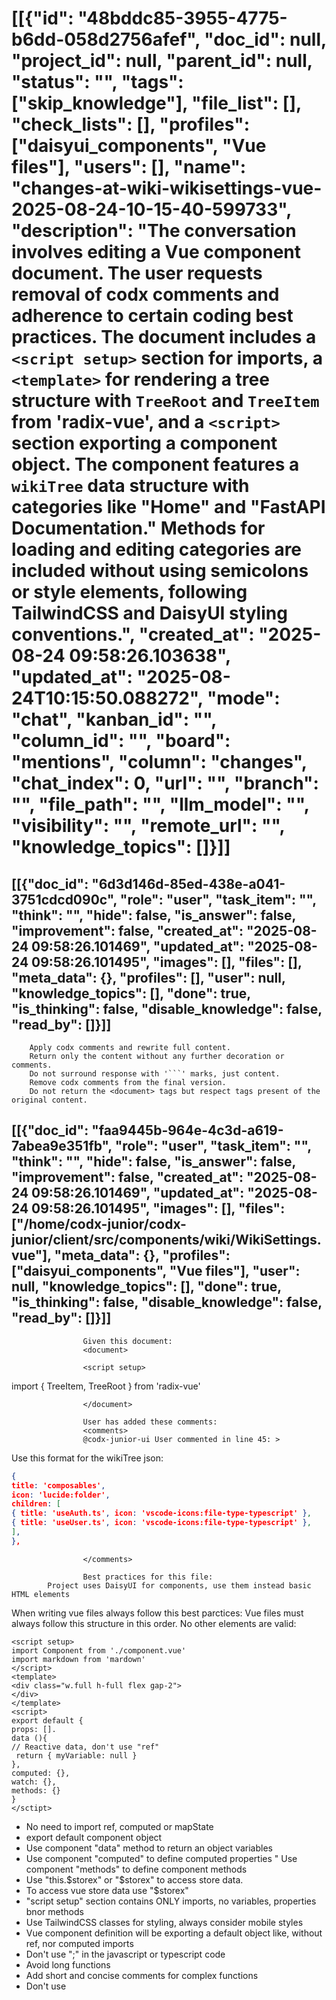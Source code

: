 # [[{"id": "48bddc85-3955-4775-b6dd-058d2756afef", "doc_id": null, "project_id": null, "parent_id": null, "status": "", "tags": ["skip_knowledge"], "file_list": [], "check_lists": [], "profiles": ["daisyui_components", "Vue files"], "users": [], "name": "changes-at-wiki-wikisettings-vue-2025-08-24-10-15-40-599733", "description": "The conversation involves editing a Vue component document. The user requests removal of codx comments and adherence to certain coding best practices. The document includes a `<script setup>` section for imports, a `<template>` for rendering a tree structure with `TreeRoot` and `TreeItem` from 'radix-vue', and a `<script>` section exporting a component object. The component features a `wikiTree` data structure with categories like \"Home\" and \"FastAPI Documentation.\" Methods for loading and editing categories are included without using semicolons or style elements, following TailwindCSS and DaisyUI styling conventions.", "created_at": "2025-08-24 09:58:26.103638", "updated_at": "2025-08-24T10:15:50.088272", "mode": "chat", "kanban_id": "", "column_id": "", "board": "mentions", "column": "changes", "chat_index": 0, "url": "", "branch": "", "file_path": "", "llm_model": "", "visibility": "", "remote_url": "", "knowledge_topics": []}]]
## [[{"doc_id": "6d3d146d-85ed-438e-a041-3751cdcd090c", "role": "user", "task_item": "", "think": "", "hide": false, "is_answer": false, "improvement": false, "created_at": "2025-08-24 09:58:26.101469", "updated_at": "2025-08-24 09:58:26.101495", "images": [], "files": [], "meta_data": {}, "profiles": [], "user": null, "knowledge_topics": [], "done": true, "is_thinking": false, "disable_knowledge": false, "read_by": []}]]

        Apply codx comments and rewrite full content.
        Return only the content without any further decoration or comments.
        Do not surround response with '```' marks, just content.
        Remove codx comments from the final version.
        Do not return the <document> tags but respect tags present of the original content.
        
## [[{"doc_id": "faa9445b-964e-4c3d-a619-7abea9e351fb", "role": "user", "task_item": "", "think": "", "hide": false, "is_answer": false, "improvement": false, "created_at": "2025-08-24 09:58:26.101469", "updated_at": "2025-08-24 09:58:26.101495", "images": [], "files": ["/home/codx-junior/codx-junior/client/src/components/wiki/WikiSettings.vue"], "meta_data": {}, "profiles": ["daisyui_components", "Vue files"], "user": null, "knowledge_topics": [], "done": true, "is_thinking": false, "disable_knowledge": false, "read_by": []}]]

                    Given this document:
                    <document>

                    <script setup>
import { TreeItem, TreeRoot } from 'radix-vue'
</script>
<template>
  <div class="w-full flex flex-col gap-4">
      
    <TreeRoot
    v-slot="{ flattenItems }"
    class="list-none select-none w-56 bg-white text-blackA11 rounded-lg p-2 text-sm font-medium"
    :items="wikiTree"
    :get-key="(item) => item.title"
    :default-expanded="['components']"
  >
    <h2 class="font-semibold !text-base text-blackA11 px-2 pt-1">
      Directory Structure
    </h2>
    <TreeItem
      v-for="item in flattenItems"
      v-slot="{ isExpanded }"
      :key="item._id"
      :style="{ 'padding-left': `${item.level - 0.5}rem` }"
      v-bind="item.bind"
      class="flex items-center py-1 px-2 my-0.5 rounded outline-none focus:ring-grass8 focus:ring-2 data-[selected]:bg-grass4"
    >
      <template v-if="item.hasChildren">
        I
      </template>
      <Icon
        v-else
        :icon="item.value.icon || 'lucide:file'"
        class="h-4 w-4"
      />
      <div class="pl-2">
        {{ item.value.title }}
      </div>
    </TreeItem>
  </TreeRoot>
      
  </div>
</template>

<script>
export default {
  data() {
    return {
      <codx-ok, please-wait...>
        Use this format for the wikiTree json:
        ```json
        {
    title: 'composables',
    icon: 'lucide:folder',
    children: [
      { title: 'useAuth.ts', icon: 'vscode-icons:file-type-typescript' },
      { title: 'useUser.ts', icon: 'vscode-icons:file-type-typescript' },
    ],
  },
  ```
        </codx-ok, please-wait...>
      wikiTree: [
        {
          id: "home",
          name: "Home",
          keywords: [],
          description: "Wiki home page. Add all basic information about the project and welcome the user",
          children: ["get_started"],
        },
        {
          id: "get_started",
          name: "Get started",
          keywords: ["npm", "python", "install", "start", "run"],
          description: "Instructions for running the project",
          children: ["get_started"],
        },
        {
          id: "fastapi_documentation",
          name: "FastAPI Documentation",
          keywords: ["FastAPI", "Python", "RESTful API", "Documentation"],
          description: "How to document a FastAPI Python project using Swagger UI and other tools",
          children: ["swagger_ui", "other_tools"],
        },
        {
          id: "swagger_ui",
          name: "Swagger UI",
          keywords: ["Swagger", "UI", "API documentation"],
          description: "Using Swagger UI to generate interactive API documentation for your FastAPI project",
          children: [],
        },
        {
          id: "other_tools",
          name: "Other Tools",
          keywords: ["ReDoc", "Sphinx", "API Blueprint"],
          description: "Alternative tools for documenting your FastAPI project",
          children: [],
        }
      ]
    }
  },
  created() {
    this.loadCategories()
  },
  methods: {
    async loadCategories() {
      // Load categories from an external source if needed
    },
    editCategory(category) {
      // Edit the selected category's properties, assign a new parent, or add child nodes
    }
  }
}
</script>

                    </document>

                    User has added these comments:
                    <comments>
                    @codx-junior-ui User commented in line 45: >
Use this format for the wikiTree json:
```json
{
title: 'composables',
icon: 'lucide:folder',
children: [
{ title: 'useAuth.ts', icon: 'vscode-icons:file-type-typescript' },
{ title: 'useUser.ts', icon: 'vscode-icons:file-type-typescript' },
],
},
```
                    </comments>

                    Best practices for this file:
            Project uses DaisyUI for components, use them instead basic HTML elements
When writing vue files always follow this best parctices:
Vue files must always follow this structure in this order.
No other elements are valid:
```example vue file
<script setup>
import Component from './component.vue'
import markdown from 'mardown'
</script>
<template>
<div class="w.full h-full flex gap-2">
</div>
</template>
<script>
export default {
props: [].
data (){
// Reactive data, don't use "ref"
 return { myVariable: null }
},
computed: {},
watch: {},
methods: {}
}
</sctipt>
```
* No need to import ref, computed or mapState 
* export default component object
* Use component "data" method to return an object variables
* Use component "computed" to define computed properties
" Use component "methods" to define component methods 
* Use "this.$storex" or "$storex" to access store data.
* To access vue store data use "$storex"
* "script setup" section contains ONLY imports, no variables, properties bnor methods
* Use TailwindCSS classes for styling, always consider mobile styles
* Vue component definition will be exporting a default object like, without ref, nor computed imports
* Don't use ";" in the javascript or typescript code
* Avoid long functions
* Add short and concise comments for complex functions
* Don't use <style> elements, use TailWindCSS classes
            
                    
## [[{"doc_id": "bd65aaa6-a666-4944-b025-f4a14324bdea", "role": "assistant", "task_item": "", "think": null, "hide": false, "is_answer": false, "improvement": false, "created_at": "2025-08-24 09:58:26.101469", "updated_at": "2025-08-24 09:58:26.101495", "images": [], "files": [], "meta_data": {"time_taken": 7.202507495880127, "first_chunk_time_taken": 9.34600830078125e-05, "model": "openai/gpt-4o"}, "profiles": ["daisyui_components", "Vue files"], "user": null, "knowledge_topics": [], "done": true, "is_thinking": null, "disable_knowledge": false, "read_by": []}]]
<document>

<script setup>
import { TreeItem, TreeRoot } from 'radix-vue'
</script>
<template>
  <div class="w-full flex flex-col gap-4">
    <TreeRoot
      v-slot="{ flattenItems }"
      class="list-none select-none w-56 bg-white text-blackA11 rounded-lg p-2 text-sm font-medium"
      :items="wikiTree"
      :get-key="(item) => item.title"
      :default-expanded="['components']"
    >
      <h2 class="font-semibold !text-base text-blackA11 px-2 pt-1">
        Directory Structure
      </h2>
      <TreeItem
        v-for="item in flattenItems"
        v-slot="{ isExpanded }"
        :key="item._id"
        :style="{ 'padding-left': `${item.level - 0.5}rem` }"
        v-bind="item.bind"
        class="flex items-center py-1 px-2 my-0.5 rounded outline-none focus:ring-grass8 focus:ring-2 data-[selected]:bg-grass4"
      >
        <template v-if="item.hasChildren">
          I
        </template>
        <Icon
          v-else
          :icon="item.value.icon || 'lucide:file'"
          class="h-4 w-4"
        />
        <div class="pl-2">
          {{ item.value.title }}
        </div>
      </TreeItem>
    </TreeRoot>
  </div>
</template>

<script>
export default {
  data() {
    return {
      wikiTree: [
        {
          id: "home",
          name: "Home",
          keywords: [],
          description: "Wiki home page. Add all basic information about the project and welcome the user",
          children: ["get_started"],
        },
        {
          id: "get_started",
          name: "Get started",
          keywords: ["npm", "python", "install", "start", "run"],
          description: "Instructions for running the project",
          children: ["get_started"],
        },
        {
          id: "fastapi_documentation",
          name: "FastAPI Documentation",
          keywords: ["FastAPI", "Python", "RESTful API", "Documentation"],
          description: "How to document a FastAPI Python project using Swagger UI and other tools",
          children: ["swagger_ui", "other_tools"],
        },
        {
          id: "swagger_ui",
          name: "Swagger UI",
          keywords: ["Swagger", "UI", "API documentation"],
          description: "Using Swagger UI to generate interactive API documentation for your FastAPI project",
          children: [],
        },
        {
          id: "other_tools",
          name: "Other Tools",
          keywords: ["ReDoc", "Sphinx", "API Blueprint"],
          description: "Alternative tools for documenting your FastAPI project",
          children: [],
        }
      ]
    }
  },
  created() {
    this.loadCategories()
  },
  methods: {
    async loadCategories() {
      // Load categories from an external source if needed
    },
    editCategory(category) {
      // Edit the selected category's properties, assign a new parent, or add child nodes
    }
  }
}
</script>

</document>